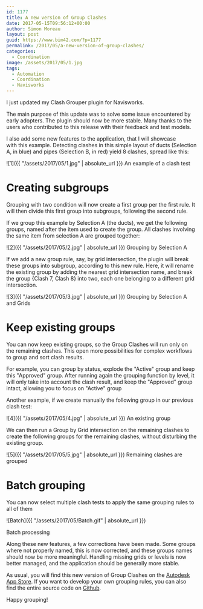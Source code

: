 ```yaml
---
id: 1177
title: A new version of Group Clashes
date: 2017-05-15T09:56:12+00:00
author: Simon Moreau
layout: post
guid: https://www.bim42.com/?p=1177
permalink: /2017/05/a-new-version-of-group-clashes/
categories:
  - Coordination
image: /assets/2017/05/1.jpg
tags:
  - Automation
  - Coordination
  - Navisworks
---
```

I just updated my Clash Grouper plugin for Navisworks.

The main purpose of this update was to solve some issue encountered by early adopters. The plugin should now be more stable. Many thanks to the users who contributed to this release with their feedback and test models.

I also add some new features to the application, that I will showcase with this example. Detecting clashes in this simple layout of ducts (Selection A, in blue) and pipes (Selection B, in red) yield 8 clashes, spread like this:

![1]({{ "/assets/2017/05/1.jpg" | absolute_url }})
An example of a clash test

# Creating subgroups

Grouping with two condition will now create a first group per the first rule. It will then divide this first group into subgroups, following the second rule.

If we group this example by Selection A (the ducts), we get the following groups, named after the item used to create the group. All clashes involving the same item from selection A are grouped together:

![2]({{ "/assets/2017/05/2.jpg" | absolute_url }})
Grouping by Selection A

If we add a new group rule, say, by grid intersection, the plugin will break these groups into subgroup, according to this new rule. Here, it will rename the existing group by adding the nearest grid intersection name, and break the group {Clash 7, Clash 8} into two, each one belonging to a different grid intersection.

![3]({{ "/assets/2017/05/3.jpg" | absolute_url }})
Grouping by Selection A and Grids

# Keep existing groups

You can now keep existing groups, so the Group Clashes will run only on the remaining clashes. This open more possibilities for complex workflows to group and sort clash results.

For example, you can group by status, explode the "Active" group and keep this "Approved" group. After running again the grouping function by level, it will only take into account the clash result, and keep the "Approved" group intact, allowing you to focus on "Active" group

Another example, if we create manually the following group in our previous clash test:

![4]({{ "/assets/2017/05/4.jpg" | absolute_url }})
An existing group

We can then run a Group by Grid intersection on the remaining clashes to create the following groups for the remaining clashes, without disturbing the existing group.

![5]({{ "/assets/2017/05/5.jpg" | absolute_url }})
Remaining clashes are grouped

# Batch grouping

You can now select multiple clash tests to apply the same grouping rules to all of them

![Batch]({{ "/assets/2017/05/Batch.gif" | absolute_url }})

Batch processing

Along these new features, a few corrections have been made. Some groups where not properly named, this is now corrected, and these groups names should now be more meaningful. Handling missing grids or levels is now better managed, and the application should be generally more stable.

As usual, you will find this new version of Group Clashes on the [Autodesk App Store](https://apps.autodesk.com/NAVIS/en/Detail/Index?id=7544208847822212204&appLang=en&os=Win64). If you want to develop your own grouping rules, you can also find the entire source code on [Github](https://github.com/simonmoreau/GroupClashes).

Happy grouping!